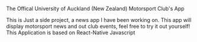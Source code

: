 The Offical University of Auckland (New Zealand) Motorsport Club's App

This is Just a side project, a news app I have been working on. This app will display motorsport news and out club events, feel free to try it out yourself! This Application is based on React-Native Javascript
